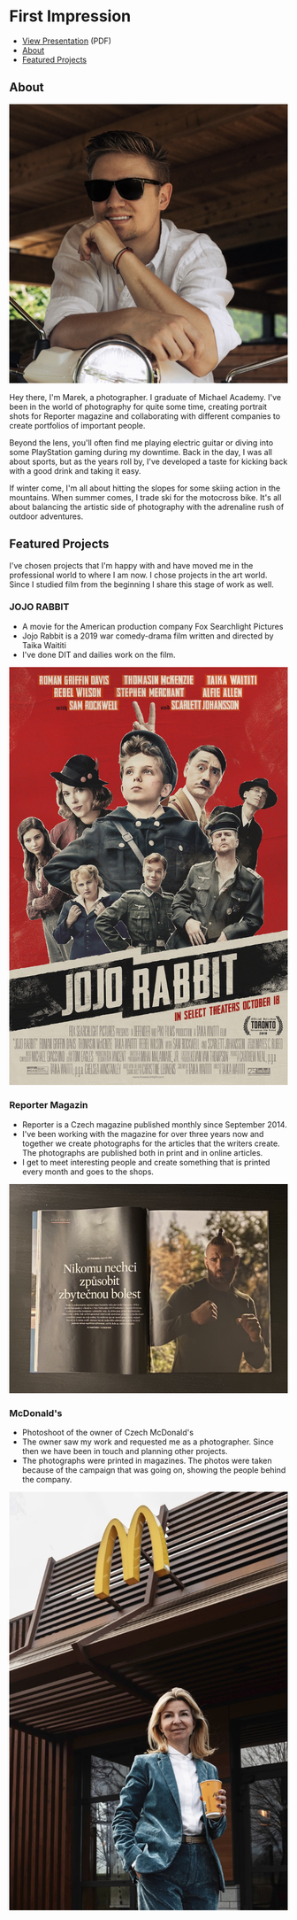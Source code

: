 # First Impression



- [View Presentation](img/surname-draft-first-impression-2023.pdf) (PDF) <!-- Add helpful hint as to what kind of file or destination is here. -->
- [About](#about)
- [Featured Projects](#featured-projects)

## About

<!-- Consider including a headshot. We’re not designing, so keep the image width/height around 320px x 320px (square). Replace "surname" with your surname in the file name. -->

![Write an alternative text description.](img/IMG_4680.jpg)

Hey there, I'm Marek, a photographer. I graduate of Michael Academy. I've been in the world of photography for quite some time, creating portrait shots for Reporter magazine and collaborating with different companies to create portfolios of important people.

Beyond the lens, you'll often find me playing electric guitar or diving into some PlayStation gaming during my downtime. Back in the day, I was all about sports, but as the years roll by, I've developed a taste for kicking back with a good drink and taking it easy.

If winter come, I'm all about hitting the slopes for some skiing action in the mountains. When summer comes, I trade ski for the motocross bike. It's all about balancing the artistic side of photography with the adrenaline rush of outdoor adventures.

## Featured Projects

I've chosen projects that I'm happy with and have moved me in the professional world to where I am now. I chose projects in the art world. Since I studied film from the beginning I share this stage of work as well.

### JOJO RABBIT

- A movie for the American production company Fox Searchlight Pictures
- Jojo Rabbit is a 2019 war comedy-drama film written and directed by Taika Waititi
- I've done DIT and dailies work on the film.

<!-- Use a static poster image or animated GIF, but no video files. Again, keep the image width/height manageable, around 1280x x 720px (16:9 aspect ratio), or a max-width of 1280px. -->

![Write an alternative text description.](img/MV5BZjU0Yzk2MzEtMjAzYy00MzY0LTg2YmItM2RkNzdkY2ZhN2JkXkEyXkFqcGdeQXVyNDg4NjY5OTQ@._V1_.jpg)


### Reporter Magazin

- Reporter is a Czech magazine published monthly since September 2014.
- I've been working with the magazine for over three years now and together we create photographs for the articles that the writers create. The photographs are published both in print and in online articles.
- I get to meet interesting people and create something that is printed every month and goes to the shops.

![Write an alternative text description.](img/IMG_4681.JPG)


### McDonald's
- Photoshoot of the owner of Czech McDonald's
- The owner saw my work and requested me as a photographer. Since then we have been in touch and planning other projects.
- The photographs were printed in magazines. The photos were taken because of the campaign that was going on, showing the people behind the company.

![Write an alternative text description.](img/img666.jpg)

